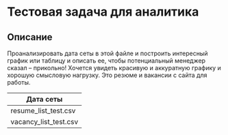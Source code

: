 # Тестовая задача для аналитика
## Описание
Проанализировать дата сеты в этой файле и построить интересный график или таблицу и описать ее, чтобы потенциальный менеджер сказал – прикольно! 
Хочется увидеть красивую и аккуратную графику и хорошую смысловую нагрузку.
Это резюме и вакансии с сайта для работы.

Дата сеты|
----|
resume_list_test.csv|
vacancy_list_test.csv|
